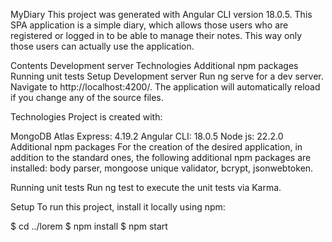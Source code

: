 MyDiary
This project was generated with Angular CLI version 18.0.5. This SPA application is a simple diary, which allows those users who are registered or logged in to be able to manage their notes. This way only those users can actually use the application.

Contents
Development server
Technologies
Аdditional npm packages
Running unit tests
Setup
Development server
Run ng serve for a dev server. Navigate to http://localhost:4200/. The application will automatically reload if you change any of the source files.

Technologies
Project is created with:

MongoDB Atlas
Express: 4.19.2
Angular CLI: 18.0.5
Node js: 22.2.0
Аdditional npm packages
For the creation of the desired application, in addition to the standard ones, the following additional npm packages are installed: body parser, mongoose unique validator, bcrypt, jsonwebtoken.

Running unit tests
Run ng test to execute the unit tests via Karma.

Setup
To run this project, install it locally using npm:

$ cd ../lorem
$ npm install
$ npm start